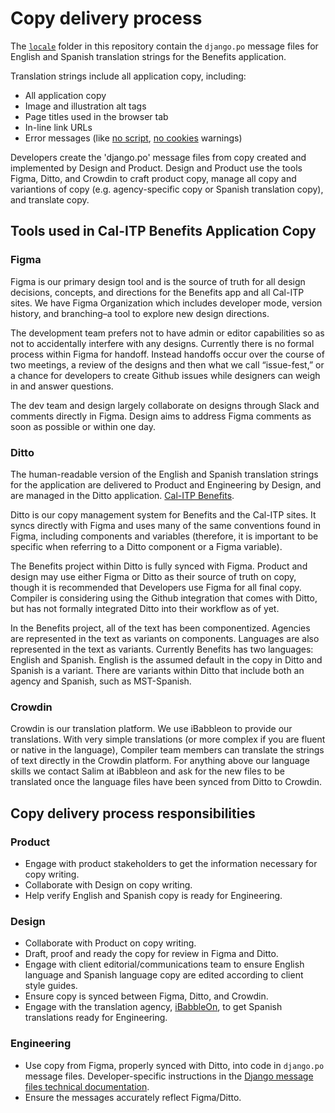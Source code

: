# Copy delivery process

The [`locale`](https://github.com/cal-itp/benefits/tree/main/benefits/locale) folder in this repository contain the `django.po` message files for English and Spanish translation strings for the Benefits application.

Translation strings include all application copy, including:

- All application copy
- Image and illustration alt tags
- Page titles used in the browser tab
- In-line link URLs
- Error messages (like [no script](https://github.com/cal-itp/benefits/blob/main/benefits/core/templates/core/includes/noscript.html), [no cookies](https://github.com/cal-itp/benefits/blob/main/benefits/core/templates/core/includes/nocookies.html) warnings)

Developers create the 'django.po' message files from copy created and implemented by Design and Product. Design and Product use the tools Figma, Ditto, and Crowdin to craft product copy, manage all copy and variantions of copy (e.g. agency-specific copy or Spanish translation copy), and translate copy.

## Tools used in Cal-ITP Benefits Application Copy

### Figma

Figma is our primary design tool and is the source of truth for all design decisions, concepts, and directions for the Benefits app and all Cal-ITP sites. We have Figma Organization which includes developer mode, version history, and branching–a tool to explore new design directions.

The development team prefers not to have admin or editor capabilities so as not to accidentally interfere with any designs. Currently there is no formal process within Figma for handoff. Instead handoffs occur over the course of two meetings, a review of the designs and then what we call “issue-fest,” or a chance for developers to create Github issues while designers can weigh in and answer questions.

The dev team and design largely collaborate on designs through Slack and comments directly in Figma. Design aims to address Figma comments as soon as possible or within one day.

### Ditto

The human-readable version of the English and Spanish translation strings for the application are delivered to Product and Engineering by Design, and are managed in the Ditto application. [Cal-ITP Benefits](https://app.dittowords.com/projects/65e119db3f806ee92198378a/page/5766:22626).

Ditto is our copy management system for Benefits and the Cal-ITP sites. It syncs directly with Figma and uses many of the same conventions found in Figma, including components and variables (therefore, it is important to be specific when referring to a Ditto component or a Figma variable).

The Benefits project within Ditto is fully synced with Figma. Product and design may use either Figma or Ditto as their source of truth on copy, though it is recommended that Developers use Figma for all final copy. Compiler is considering using the Github integration that comes with Ditto, but has not formally integrated Ditto into their workflow as of yet.

In the Benefits project, all of the text has been componentized. Agencies are represented in the text as variants on components. Languages are also represented in the text as variants. Currently Benefits has two languages: English and Spanish. English is the assumed default in the copy in Ditto and Spanish is a variant. There are variants within Ditto that include both an agency and Spanish, such as MST-Spanish.

### Crowdin

Crowdin is our translation platform. We use iBabbleon to provide our translations. With very simple translations (or more complex if you are fluent or native in the language), Compiler team members can translate the strings of text directly in the Crowdin platform. For anything above our language skills we contact Salim at iBabbleon and ask for the new files to be translated once the language files have been synced from Ditto to Crowdin.

## Copy delivery process responsibilities

### Product

- Engage with product stakeholders to get the information necessary for copy writing.
- Collaborate with Design on copy writing.
- Help verify English and Spanish copy is ready for Engineering.

### Design

- Collaborate with Product on copy writing.
- Draft, proof and ready the copy for review in Figma and Ditto.
- Engage with client editorial/communications team to ensure English language and Spanish language copy are edited according to client style guides.
- Ensure copy is synced between Figma, Ditto, and Crowdin.
- Engage with the translation agency, [iBabbleOn](https://ibabbleon.com/), to get Spanish translations ready for Engineering.

### Engineering

- Use copy from Figma, properly synced with Ditto, into code in `django.po` message files. Developer-specific instructions in the [Django message files technical documentation](../development/i18n.md).
- Ensure the messages accurately reflect Figma/Ditto.

